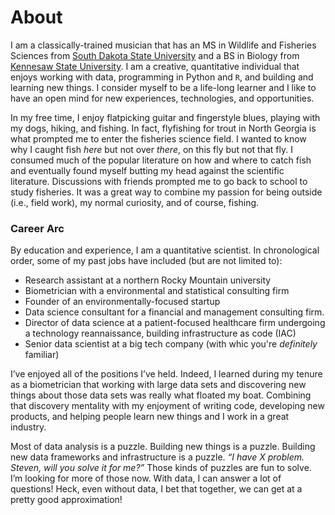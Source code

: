 About
=====

I am a classically-trained musician that has an MS in Wildlife and Fisheries Sciences from [South Dakota State University](www.sdstate.edu) and a BS in Biology from [Kennesaw State University](www.kennesaw.edu). I am a creative, quantitative individual that enjoys working with data, programming in Python and `R`, and building and learning new things. I consider myself to be a life-long learner and I like to have an open mind for new experiences, technologies, and opportunities.

In my free time, I enjoy flatpicking guitar and fingerstyle blues, playing with my dogs, hiking, and fishing. In fact, flyfishing for trout in North Georgia is what prompted me to enter the fisheries science field. I wanted to know why I caught fish *here* but not over *there*, on this fly but not that fly. I consumed much of the popular literature on how and where to catch fish and eventually found myself butting my head against the scientific literature. Discussions with friends prompted me to go back to school to study fisheries. It was a great way to combine my passion for being outside (i.e., field work), my normal curiosity, and of course, fishing.

### Career Arc

By education and experience, I am a quantitative scientist. In chronological order, some of my past jobs have included (but are not limited to):

* Research assistant at a northern Rocky Mountain university
* Biometrician with a environmental and statistical consulting firm
* Founder of an environmentally-focused startup 
* Data science consultant for a financial and management consulting firm. 
* Director of data science at a patient-focused healthcare firm undergoing a technology reannaissance, building infrastructure as code (IAC)
* Senior data scientist at a big tech company (with whic you're *definitely* familiar)

I’ve enjoyed all of the positions I’ve held. Indeed, I learned during my tenure as a biometrician that working with large data sets and discovering new things about those data sets was really what floated my boat. Combining that discovery mentality with my enjoyment of writing code, developing new products, and helping people learn new things and I work in a great industry.

Most of data analysis is a puzzle. Building new things is a puzzle. Building new data frameworks and infrastructure is a puzzle. *“I have X problem. Steven, will you solve it for me?”* Those kinds of puzzles are fun to solve. I’m looking for more of those now. With data, I can answer a lot of questions! Heck, even without data, I bet that together, we can get at a pretty good approximation!

<!-- ## The FUTURE!

I’m always looking at what’s out there, mostly for positions where I can use my knowledge of R, my statistical and data analysis experience (including machine learning with SVM, RandomForests, NeuralNetworks, etc), my database skills (MSSQL, MySQL), and my ability to explain technical concepts to non-technical people in a business setting. I recognize this may be a challenge; as a trained fisheries scientist, a lot of people can’t see beyond the degree and the fact that I’m trying to do this remotely is even more of a challenge. But let’s face it: absolutely loving where you live is a hard thing to beat and I absolutely adore SW Montana. Besides, with direct flights from my local airport to Seattle, San Francisco, Salt Lake City, Denver, Houston, Minneapolis-St. Paul, Atlanta, and Newark, I can almost be anywhere in the country within two flights. Also, I enjoy travel, meeting new people, and helping others learn. Further, as I am an established, effective remote worker and with my ability to communicate effectively via telephone, email, technical documents, and with my smiling face on video chat, I’m hoping that the perfect job for me is out there.

Feel free to view my technical resume and don’t hesitate to ask any questions. A more general–and lengthy–CV is available as well. -->